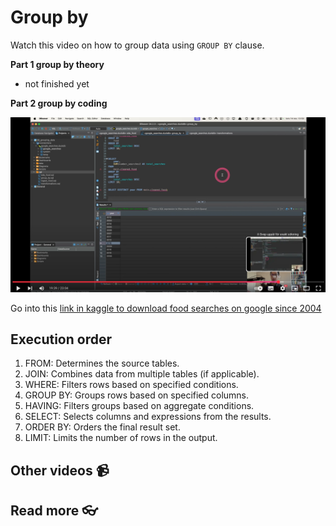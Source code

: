 # Group by

Watch this video on how to group data using `GROUP BY` clause.

**Part 1 group by theory**

- not finished yet

**Part 2 group by coding**

<a href="https://www.youtube.com/watch?v=hps8P9fmfCk" target="_blank">
<img src="https://github.com/kokchun/assets/blob/main/sql/08_a_group_by.png?raw=true" alt="group by clause" width="600">
</a>

Go into this [link in kaggle to download food searches on google since 2004](https://www.kaggle.com/datasets/GoogleNewsLab/food-searches-on-google-since-2004)

## Execution order

1. FROM: Determines the source tables.
2. JOIN: Combines data from multiple tables (if applicable).
3. WHERE: Filters rows based on specified conditions.
4. GROUP BY: Groups rows based on specified columns.
5. HAVING: Filters groups based on aggregate conditions.
6. SELECT: Selects columns and expressions from the results.
7. ORDER BY: Orders the final result set.
8. LIMIT: Limits the number of rows in the output.

## Other videos 📹

## Read more 👓

